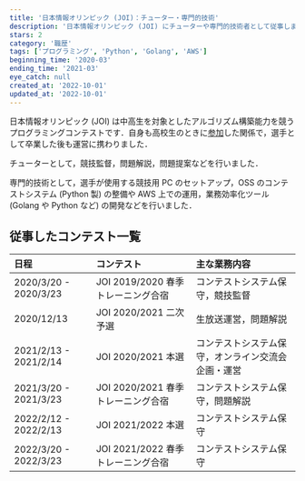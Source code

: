 ```yaml
---
title: '日本情報オリンピック (JOI)：チューター・専門的技術'
description: '日本情報オリンピック (JOI) にチューターや専門的技術者として従事しました．プログラミング手コンテストの技術的な運営に携わりました．'
stars: 2
category: '職歴'
tags: ['プログラミング', 'Python', 'Golang', 'AWS']
beginning_time: '2020-03'
ending_time: '2021-03'
eye_catch: null
created_at: '2022-10-01'
updated_at: '2022-10-01'
---
```


日本情報オリンピック (JOI) は中高生を対象としたアルゴリズム構築能力を競うプログラミングコンテストです．自身も高校生のときに[参加](../joi-2019)した関係で，選手として卒業した後も運営に携わりました．

チューターとして，競技監督，問題解説，問題提案などを行いました．

専門的技術として，選手が使用する競技用 PC のセットアップ，OSS のコンテストシステム (Python 製) の整備や AWS 上での運用，業務効率化ツール (Golang や Python など) の開発などを行いました．

## 従事したコンテスト一覧

| 日程                  | コンテスト                         | 主な業務内容                                       |
| :-------------------- | :--------------------------------- | :------------------------------------------------- |
| 2020/3/20 - 2020/3/23 | JOI 2019/2020 春季トレーニング合宿 | コンテストシステム保守，競技監督                   |
| 2020/12/13            | JOI 2020/2021 二次予選             | 生放送運営，問題解説                               |
| 2021/2/13 - 2021/2/14 | JOI 2020/2021 本選                 | コンテストシステム保守，オンライン交流会企画・運営 |
| 2021/3/20 - 2021/3/23 | JOI 2020/2021 春季トレーニング合宿 | コンテストシステム保守，問題解説                   |
| 2022/2/12 - 2022/2/13 | JOI 2021/2022 本選                 | コンテストシステム保守                             |
| 2022/3/20 - 2022/3/23 | JOI 2021/2022 春季トレーニング合宿 | コンテストシステム保守                             |
